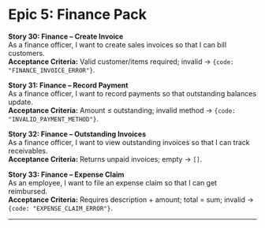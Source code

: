 # Epic 5: Finance Pack

**Story 30: Finance – Create Invoice**  
As a finance officer, I want to create sales invoices so that I can bill customers.  
**Acceptance Criteria:** Valid customer/items required; invalid → `{code: "FINANCE_INVOICE_ERROR"}`.

**Story 31: Finance – Record Payment**  
As a finance officer, I want to record payments so that outstanding balances update.  
**Acceptance Criteria:** Amount ≤ outstanding; invalid method → `{code: "INVALID_PAYMENT_METHOD"}`.

**Story 32: Finance – Outstanding Invoices**  
As a finance officer, I want to view outstanding invoices so that I can track receivables.  
**Acceptance Criteria:** Returns unpaid invoices; empty → `[]`.

**Story 33: Finance – Expense Claim**  
As an employee, I want to file an expense claim so that I can get reimbursed.  
**Acceptance Criteria:** Requires description + amount; total = sum; invalid → `{code: "EXPENSE_CLAIM_ERROR"}`.

---
